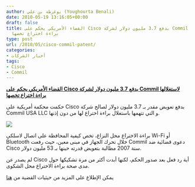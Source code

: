 ```yaml
---
author: يوغرطة بن علي (Youghourta Benali)
date: 2010-05-19 13:16:05+00:00
draft: false
title: القضاء الأمريكي يحكم على Cisco بدفع 3.7 مليون دولار لشركة Commil لاستغلالها
  براءة اختراع تخصها
type: post
url: /2010/05/cisco-commil-patent/
categories:
- أخبار الشركات
tags:
- Cisco
- Commil
---
```


[**القضاء الأمريكي يحكم على Cisco بدفع 3.7 مليون دولار لشركة Commil لاستغلالها براءة اختراع تخصها**](https://www.it-scoop.com/2010/05/cisco-commil-patent/)


حكمت محكمة أمريكية على Cisco بدفع تعويض مقدر بـ 3.7 مليون دولار لصالح شركة Commil USA LLC و التي تتهمها باستغلال براءة اختراع لها من دون إذنها.

[![](https://www.it-scoop.com/wp-content/uploads/2010/05/cisco.jpg)
](https://www.it-scoop.com/2010/05/cisco-commil-patent/)

براءة الاختراع محل النزاع، تخص كيفية المحافظة على اتصال لاسلكي Wi-Fi أو Bluetooth خلال تحرك الجهاز في مبنى معين، حيث رفعت Commil دعوى قضائية ضد Cisco سنة 2007 مطالبة بتعويض قدرته حينها بـ 53 مليون دولار.

لم يصدر عن Cisco أية رد فعل بعد صدور الحكم، لكنها أبدت أكثر من مرة تشكيكها حول مدى صحة براءة الاختراع محل الشكوى.

يمكن الإطلاع على المزيد من حيثيات القضية من [هنا](http://www.businessweek.com/news/2010-05-18/cisco-told-to-pay-commil-3-7-million-over-patent-update1-.html)
